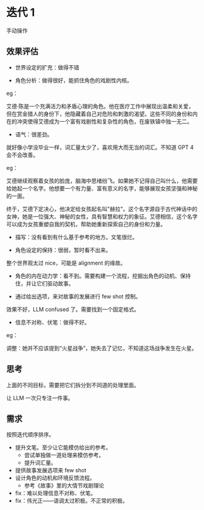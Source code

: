 # 迭代 1

手动操作

## 效果评估

- 世界设定的扩充：做得不错

- 角色分析：做得很好，能抓住角色的戏剧性内核。

eg：

艾德·陈是一个充满活力和矛盾心理的角色。他在医疗工作中展现出温柔和关爱，但在赏金猎人的身份下，他隐藏着自己对危险和刺激的渴望。这些不同的身份和内在的冲突使得艾德成为一个富有戏剧性和复杂性的角色，在废铁镇中独一无二。

- 语气：很差劲。

就好像小学没毕业一样，词汇量太少了，喜欢用大而无当的词汇。不知道 GPT 4 会不会改善。

eg：

艾德继续观察着女孩的脸庞，脑海中思绪纷飞。如果她不记得自己叫什么，他需要给她起一个名字。他想要一个有力量、富有意义的名字，能够展现女孩坚强和神秘的一面。

终于，艾德下定决心，他决定给女孩起名叫"赫拉"。这个名字源自于古代神话中的女神，她是一位强大、神秘的女性，具有智慧和权力的象征。艾德相信，这个名字可以成为女孩重塑自我的契机，帮助她重新探索自己的身份和力量。

- 描写：没有看到有什么基于参考的地方。文笔很烂。

- 角色设定的保持：很弱，暂时看不出来。

整个世界观太过 nice，可能是 alignment 的缘故。

- 角色的内在动力学：看不到。需要构建一个流程，挖掘出角色的动机、保持住，并让它们驱动故事。

- 通过给出选项，来对故事的发展进行 few shot 控制。

效果不好，LLM confused 了。需要找到一个固定格式。

- 信息不对称、伏笔：做得不好。

eg：

调整：她并不应该提到“火星战争”，她失去了记忆，不知道这场战争发生在火星。

## 思考

上面的不同目标，需要把它们拆分到不同道的处理里面。

让 LLM 一次只专注一件事。

## 需求

按照迭代顺序排序。

- 提升文笔。至少让它能模仿给出的参考。
  - 尝试单独做一道处理来模仿参考。
  - 提升词汇量。
- 提供故事发展选项来 few shot
- 设计角色的动机和环境反馈流程。
  - 参考《故事》里的大情节戏剧理论
- fix：难以处理信息不对称、伏笔。
- fix：伟光正——语调太过积极。不正常的积极。
